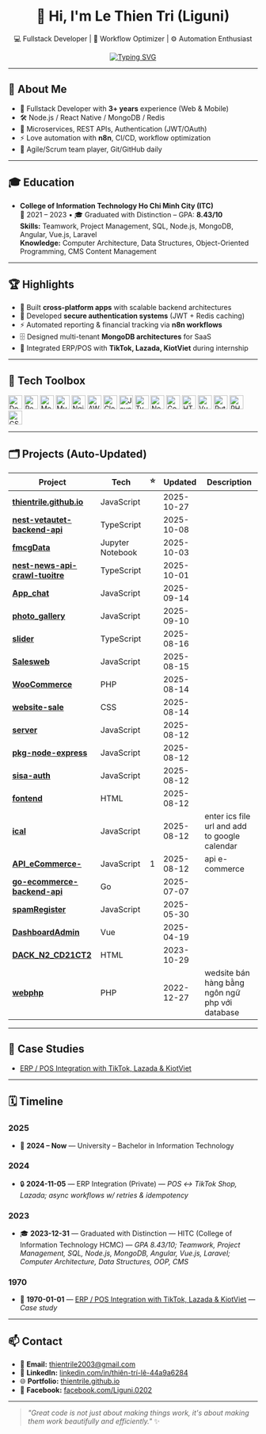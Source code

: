 <!-- Profile README (auto-updated) -->

<div align="center">

# 👋 Hi, I'm **Le Thien Tri** (Liguni)  
💻 Fullstack Developer | 🚀 Workflow Optimizer | ⚙️ Automation Enthusiast  

[![Typing SVG](https://readme-typing-svg.demolab.com?pause=1200&width=520&lines=Building+Scalable+%26+Beautiful+Apps;Node.js+%2B+React+Native+%2B+MongoDB;Turning+Ideas+Into+Impactful+Solutions)](https://git.io/typing-svg)

</div>

---

## 🧭 About Me
- 💼 Fullstack Developer with **3+ years** experience (Web & Mobile)
- 🛠 Node.js / React Native / MongoDB / Redis
- 🧩 Microservices, REST APIs, Authentication (JWT/OAuth)
- ⚡ Love automation with **n8n**, CI/CD, workflow optimization
- 🤝 Agile/Scrum team player, Git/GitHub daily

---
## 🎓 Education

- **College of Information Technology Ho Chi Minh City (ITC)**  
  📅 2021 – 2023 • 🎓 Graduated with Distinction – GPA: **8.43/10**  
  **Skills:** Teamwork, Project Management, SQL, Node.js, MongoDB, Angular, Vue.js, Laravel  
  **Knowledge:** Computer Architecture, Data Structures, Object-Oriented Programming, CMS Content Management


---

## 🏆 Highlights
- 🚀 Built **cross-platform apps** with scalable backend architectures
- 🔐 Developed **secure authentication systems** (JWT + Redis caching)
- ⚡ Automated reporting & financial tracking via **n8n workflows**
- 🗄 Designed multi-tenant **MongoDB architectures** for SaaS
- 🤝 Integrated ERP/POS with **TikTok, Lazada, KiotViet** during internship

---

## 🧰 Tech Toolbox
<!--TECH_TOOLBOX:START-->
<p>
  <img height="28" src="https://cdn.jsdelivr.net/npm/devicon@latest/icons/docker/docker-original.svg" alt="Docker" title="Docker" />
  <img height="28" src="https://cdn.jsdelivr.net/npm/devicon@latest/icons/redis/redis-original.svg" alt="Redis" title="Redis" />
  <img height="28" src="https://cdn.jsdelivr.net/npm/devicon@latest/icons/mongodb/mongodb-original.svg" alt="MongoDB" title="MongoDB" />
  <img height="28" src="https://cdn.jsdelivr.net/npm/devicon@latest/icons/mysql/mysql-original.svg" alt="MySQL" title="MySQL" />
  <img height="28" src="https://cdn.jsdelivr.net/npm/devicon@latest/icons/nginx/nginx-original.svg" alt="Nginx" title="Nginx" />
  <img height="28" src="https://cdn.jsdelivr.net/npm/devicon@latest/icons/amazonwebservices/amazonwebservices-original-wordmark.svg" alt="AWS" title="AWS" />
  <img height="28" src="https://cdn.simpleicons.org/cloudinary/3693F3" alt="Cloudinary" title="Cloudinary" />
  <img height="28" src="https://cdn.jsdelivr.net/npm/devicon@latest/icons/javascript/javascript-original.svg" alt="JavaScript" title="JavaScript" />
  <img height="28" src="https://cdn.jsdelivr.net/npm/devicon@latest/icons/typescript/typescript-original.svg" alt="TypeScript" title="TypeScript" />
  <img height="28" src="https://cdn.jsdelivr.net/npm/devicon@latest/icons/nodejs/nodejs-original.svg" alt="Node.js" title="Node.js" />
  <img height="28" src="https://cdn.jsdelivr.net/npm/devicon@latest/icons/go/go-original.svg" alt="Go" title="Go" />
  <img height="28" src="https://cdn.jsdelivr.net/npm/devicon@latest/icons/html5/html5-original.svg" alt="HTML" title="HTML" />
  <img height="28" src="https://cdn.jsdelivr.net/npm/devicon@latest/icons/vuejs/vuejs-original.svg" alt="Vue" title="Vue" />
  <img height="28" src="https://cdn.jsdelivr.net/npm/devicon@latest/icons/python/python-original.svg" alt="Python" title="Python" />
  <img height="28" src="https://cdn.jsdelivr.net/npm/devicon@latest/icons/php/php-original.svg" alt="PHP" title="PHP" />
  <img height="28" src="https://cdn.jsdelivr.net/npm/devicon@latest/icons/css3/css3-original.svg" alt="CSS" title="CSS" />
</p>
<!--TECH_TOOLBOX:END-->

---

## 🗂️ Projects (Auto-Updated)
<!--FEATURED_PROJECTS:START-->
| Project | Tech | ⭐ | Updated | Description |
|---------|------|----|---------|-------------|
| **[thientrile.github.io](https://github.com/thientrile/thientrile.github.io)** | JavaScript |  | 2025-10-27 |  |
| **[nest-vetautet-backend-api](https://github.com/thientrile/nest-vetautet-backend-api)** | TypeScript |  | 2025-10-08 |  |
| **[fmcgData](https://github.com/thientrile/fmcgData)** | Jupyter Notebook |  | 2025-10-03 |  |
| **[nest-news-api-crawl-tuoitre](https://github.com/thientrile/nest-news-api-crawl-tuoitre)** | TypeScript |  | 2025-10-01 |  |
| **[App_chat](https://github.com/thientrile/App_chat)** | JavaScript |  | 2025-09-14 |  |
| **[photo_gallery](https://github.com/thientrile/photo_gallery)** | JavaScript |  | 2025-09-10 |  |
| **[slider](https://github.com/thientrile/slider)** | TypeScript |  | 2025-08-16 |  |
| **[Salesweb](https://github.com/thientrile/Salesweb)** | JavaScript |  | 2025-08-15 |  |
| **[WooCommerce](https://github.com/thientrile/WooCommerce)** | PHP |  | 2025-08-14 |  |
| **[website-sale](https://github.com/thientrile/website-sale)** | CSS |  | 2025-08-14 |  |
| **[server](https://github.com/thientrile/server)** | JavaScript |  | 2025-08-12 |  |
| **[pkg-node-express](https://github.com/thientrile/pkg-node-express)** | JavaScript |  | 2025-08-12 |  |
| **[sisa-auth](https://github.com/thientrile/sisa-auth)** | JavaScript |  | 2025-08-12 |  |
| **[fontend](https://github.com/thientrile/fontend)** | HTML |  | 2025-08-12 |  |
| **[ical](https://github.com/thientrile/ical)** | JavaScript |  | 2025-08-12 | enter ics file url and add to google calendar |
| **[API_eCommerce-](https://github.com/thientrile/API_eCommerce-)** | JavaScript | 1 | 2025-08-12 | api e-commerce  |
| **[go-ecommerce-backend-api](https://github.com/thientrile/go-ecommerce-backend-api)** | Go |  | 2025-07-07 |  |
| **[spamRegister](https://github.com/thientrile/spamRegister)** | JavaScript |  | 2025-05-30 |  |
| **[DashboardAdmin](https://github.com/thientrile/DashboardAdmin)** | Vue |  | 2025-04-19 |  |
| **[DACK_N2_CD21CT2](https://github.com/thientrile/DACK_N2_CD21CT2)** | HTML |  | 2023-10-29 |  |
| **[webphp](https://github.com/thientrile/webphp)** | PHP |  | 2022-12-27 | wedsite bán hàng bằng ngôn ngữ php với database |
<!--FEATURED_PROJECTS:END-->

---

## 🧪 Case Studies
<!--CASE_STUDIES:START-->
- [ERP / POS Integration with TikTok, Lazada & KiotViet](./case-studies/2023-erp-pos-tiktok-lazada-kiotviet.md)
<!--CASE_STUDIES:END-->

---

## 🗓️ Timeline
<!--TIMELINE:START-->
### 2025
- 🧩 **2024 – Now** — University – Bachelor in Information Technology

### 2024
- 🔒 **2024-11-05** — ERP Integration (Private) — _POS ↔ TikTok Shop, Lazada; async workflows w/ retries & idempotency_

### 2023
- 🎓 **2023-12-31** — Graduated with Distinction — HITC (College of Information Technology HCMC) — _GPA 8.43/10; Teamwork, Project Management, SQL, Node.js, MongoDB, Angular, Vue.js, Laravel; Computer Architecture, Data Structures, OOP, CMS_

### 1970
- 📄 **1970-01-01** — [ERP / POS Integration with TikTok, Lazada & KiotViet](./case-studies/2023-erp-pos-tiktok-lazada-kiotviet.md) — _Case study_
<!--TIMELINE:END-->

---

## 📫 Contact
- 📧 **Email:** thientrile2003@gmail.com
- 💼 **LinkedIn:** [linkedin.com/in/thiên-trí-lê-44a9a6284](https://www.linkedin.com/in/thiên-trí-lê-44a9a6284/)
- 🌐 **Portfolio:** [thientrile.github.io](https://github.com/thientrile/thientrile.github.io)
- 📱 **Facebook:** [facebook.com/Liguni.0202](https://www.facebook.com/Liguni.0202)

---

> *"Great code is not just about making things work, it's about making them work beautifully and efficiently."* ✨
